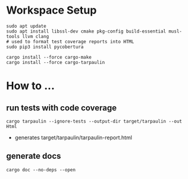 # Workspace Setup
```shell script
sudo apt update
sudo apt install libssl-dev cmake pkg-config build-essential musl-tools llvm clang
# used to format test coverage reports into HTML
sudo pip3 install pycobertura

cargo install --force cargo-make
cargo install --force cargo-tarpaulin
```

# How to ... 

## run tests with code coverage
`cargo tarpaulin --ignore-tests --output-dir target/tarpaulin --out Html`
- generates target/tarpaulin/tarpaulin-report.html

## generate docs
`cargo doc --no-deps --open`

